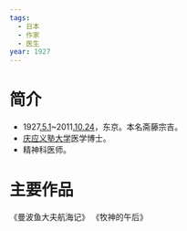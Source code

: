 ```yaml
---
tags:
  - 日本
  - 作家
  - 医生
year: 1927
---
```

# 简介

- 1927[.5.1](2024-05-01.md)~2011[.10.24](2024-10-24.md)，东京。本名斋藤宗吉。
- [庆应义塾大学](庆应义塾大学.md)医学博士。
- 精神科医师。
# 主要作品

《曼波鱼大夫航海记》
《牧神的午后》